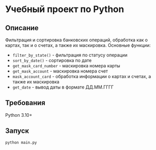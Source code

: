 # Учебный проект по Python
## Описание
Фильтрация и сортировка банковских операций, обработка как о картах, так и о счетах, а также их маскировка.
Основные функции:
- `filter_by_state()` - фильтрация по статусу операции
- `sort_by_date()` - сортировка по дате
- `get_mask_card_number` - маскировка номера карты
- `get_mask_account` - маскировка номера счет
- `mask_account_card` - обработка информации о картах и счетах, а также их маскировка
- `get_date` - вывод даты в формате ДД.ММ.ГГГГ

## Требования
Python 3.10+

## Запуск
```python
python main.py
